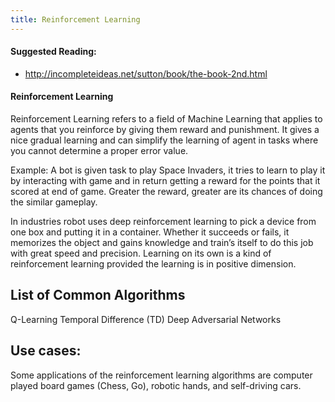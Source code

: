```yaml
---
title: Reinforcement Learning
---
```

#### Suggested Reading:
<!-- Please add any articles you think might be helpful to read before writing the article -->

- http://incompleteideas.net/sutton/book/the-book-2nd.html

#### Reinforcement Learning
<!-- Please add your working draft below in GitHub-flavored Markdown -->

Reinforcement Learning refers to a field of Machine Learning that applies to agents that you reinforce by giving them reward and punishment. It gives a nice gradual learning and can simplify the learning of agent in tasks where you cannot determine a proper error value.

Example:
A bot is given task to play Space Invaders, it tries to learn to play it by interacting with game and in return getting a reward for the points that it scored at end of game. Greater the reward, greater are its chances of doing the similar gameplay.

In industries robot uses deep reinforcement learning to pick a device from one box and putting it in a container. Whether it succeeds or fails, it memorizes the object and gains knowledge and train’s itself to do this job with great speed and precision. Learning on its own is a kind of reinforcement learning provided the learning is in positive dimension.

## List of Common Algorithms
Q-Learning
Temporal Difference (TD)
Deep Adversarial Networks

## Use cases:
Some applications of the reinforcement learning algorithms are computer played board games (Chess, Go), robotic hands, and self-driving cars.
